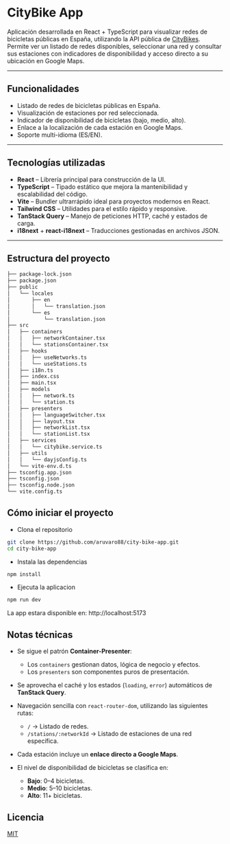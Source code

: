 # CityBike App

Aplicación desarrollada en React + TypeScript para visualizar redes de bicicletas públicas en España, utilizando la API pública de [CityBikes](https://api.citybik.es/v2/). Permite ver un listado de redes disponibles, seleccionar una red y consultar sus estaciones con indicadores de disponibilidad y acceso directo a su ubicación en Google Maps.

---

## Funcionalidades

- Listado de redes de bicicletas públicas en España.
- Visualización de estaciones por red seleccionada.
- Indicador de disponibilidad de bicicletas (bajo, medio, alto).
- Enlace a la localización de cada estación en Google Maps.
- Soporte multi-idioma (ES/EN).

---

## Tecnologías utilizadas

- **React** – Librería principal para construcción de la UI.
- **TypeScript** – Tipado estático que mejora la mantenibilidad y escalabilidad del código.
- **Vite** – Bundler ultrarrápido ideal para proyectos modernos en React.
- **Tailwind CSS** – Utilidades para el estilo rápido y responsive.
- **TanStack Query** – Manejo de peticiones HTTP, caché y estados de carga.
- **i18next** + **react-i18next** – Traducciones gestionadas en archivos JSON.

---

## Estructura del proyecto

```bash
├── package-lock.json
├── package.json
├── public
│   └── locales
│       ├── en
│       │   └── translation.json
│       └── es
│           └── translation.json
├── src
│   ├── containers
│   │   ├── networkContainer.tsx
│   │   └── stationsContainer.tsx
│   ├── hooks
│   │   ├── useNetworks.ts
│   │   └── useStations.ts
│   ├── i18n.ts
│   ├── index.css
│   ├── main.tsx
│   ├── models
│   │   ├── network.ts
│   │   └── station.ts
│   ├── presenters
│   │   ├── languageSwitcher.tsx
│   │   ├── layout.tsx
│   │   ├── networkList.tsx
│   │   └── stationList.tsx
│   ├── services
│   │   └── citybike.service.ts
│   ├── utils
│   │   └── dayjsConfig.ts
│   └── vite-env.d.ts
├── tsconfig.app.json
├── tsconfig.json
├── tsconfig.node.json
└── vite.config.ts
```

## Cómo iniciar el proyecto

- Clona el repositorio

```bash
git clone https://github.com/aruvaro88/city-bike-app.git
cd city-bike-app
```

- Instala las dependencias

```bash
npm install
```

- Ejecuta la aplicacion

```bash
npm run dev
```

La app estara disponible en: http://localhost:5173

## Notas técnicas

- Se sigue el patrón **Container-Presenter**:

  - Los `containers` gestionan datos, lógica de negocio y efectos.
  - Los `presenters` son componentes puros de presentación.

- Se aprovecha el caché y los estados (`loading`, `error`) automáticos de **TanStack Query**.

- Navegación sencilla con `react-router-dom`, utilizando las siguientes rutas:

  - `/` → Listado de redes.
  - `/stations/:networkId` → Listado de estaciones de una red específica.

- Cada estación incluye un **enlace directo a Google Maps**.

- El nivel de disponibilidad de bicicletas se clasifica en:
  - **Bajo**: 0–4 bicicletas.
  - **Medio**: 5–10 bicicletas.
  - **Alto**: 11+ bicicletas.

## Licencia

[MIT](https://choosealicense.com/licenses/mit/)
